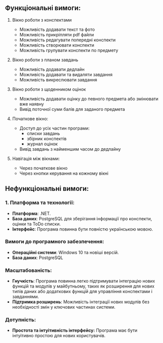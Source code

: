 ## Функціональні вимоги:

1. Вікно роботи з конспектами
   - Можливість додавати текст та фото
   - Можливість прикріпляти pdf файли
   - Можливість редагувати попередні конспекти
   - Можливість створювати конспекти
   - Можливість групувати конспекти по предмету
2. Вікно роботи з планом завдань
   - Можливість додавати дедлайн
   - Можливість додавати та видаляти завдання
   - Можливість викреслювати завдання
3. Вікно роботи з щоденником оцінок
   - Можливість додавати оцінку до певного предмета або змінювати вже наявну
   - Вивід поточної суми балів для заданого предмета
4. Початкове вікно:
   - Доступ до усіх частин програми:
     - списки завдань
     - збірник конспектів
     - журнал оцінок
   - Вивід завдань з найменшим часом до дедлайну
5. Навігація між вікнами:

   - Через початкове вікно
   - Через кнопки керування на кожному вікні

## Нефункціональні вимоги:

### 1. Платформа та технології:

- **Платформа**: .NET.
- **База даних**: PostgreSQL для зберігання інформації про конспекти, оцінки та ToDo списки.
- **Інтерфейс**: Програма повинна бути повністю українською мовою.

### Вимоги до програмного забезпечення:

- **Операційні системи**: Windows 10 та новіші версій.
- **База даних**: PostgreSQL

### Масштабованість:

- **Гнучкість**: Програма повинна легко підтримувати інтеграцію нових функцій та модулів у майбутньому, таких як розширення для нових типів даних або додаткових функцій для управління конспектами і завданнями.
- **Підтримка розширень**: Можливість інтеграції нових модулів без необхідності змін у ключових частинах системи.

### Дотупність:

- **Простота та інтуітивність інтерфейсу:** Програма має бути інтуітивно простою для нових користувачів.
